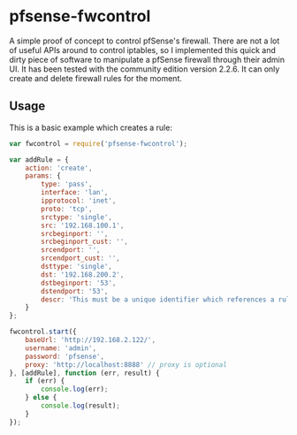 # pfsense-fwcontrol
A simple proof of concept to control pfSense's firewall. There are not a lot of useful APIs around to control iptables, so I implemented this quick and dirty piece of software to manipulate a pfSense firewall through their admin UI. It has been tested with the community edition version 2.2.6. It can only create and delete firewall rules for the moment.

## Usage

This is a basic example which creates a rule:
``` js
var fwcontrol = require('pfsense-fwcontrol');

var addRule = {
    action: 'create',
    params: {
        type: 'pass',
        interface: 'lan',
        ipprotocol: 'inet',
        proto: 'tcp',
        srctype: 'single',
        src: '192.168.100.1',
        srcbeginport: '',
        srcbeginport_cust: '',
        srcendport: '',
        srcendport_cust: '',
        dsttype: 'single',
        dst: '192.168.200.2',
        dstbeginport: '53',
        dstendport: '53',
        descr: 'This must be a unique identifier which references a rule'
    }
};

fwcontrol.start({
    baseUrl: 'http://192.168.2.122/',
    username: 'admin',
    password: 'pfsense',
    proxy: 'http://localhost:8888' // proxy is optional
}, [addRule], function (err, result) {
    if (err) {
        console.log(err);
    } else {
        console.log(result);
    }
});
```
